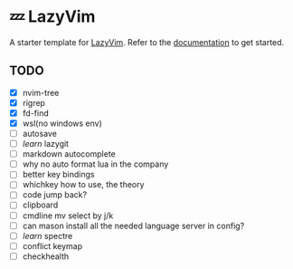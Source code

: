 # 💤 LazyVim

A starter template for [LazyVim](https://github.com/LazyVim/LazyVim).
Refer to the [documentation](https://lazyvim.github.io/installation) to get started.

## TODO
- [x] nvim-tree
- [x] rigrep
- [x] fd-find
- [x] wsl(no windows env)
- [ ] autosave
- [ ] *learn* lazygit
- [ ] markdown autocomplete
- [ ] why no auto format lua in the company
- [ ] better key bindings
- [ ] whichkey how to use, the theory
- [ ] code jump back?
- [ ] clipboard
- [ ] cmdline mv select by j/k
- [ ] can mason install all the needed language server in config?
- [ ] *learn* spectre
- [ ] conflict keymap
- [ ] checkhealth
